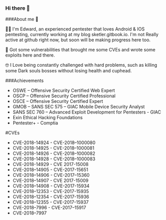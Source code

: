 ### Hi there 👋

###About me :thinking:	

:man_technologist:	I'm Edward, an experienced pentester that loves Android & IOS pentesting, currently working at my blog sketler.gitbook.io. I'm not Really active at github right now, but soon will be making progress here too.

:dart:	Got some vulnerabilities that brought me some CVEs and wrote some exploits here and there.

:nerd_face:	I Love being constantly challenged with hard problems, such as killing some Dark souls bosses without losing health and cuphead.

###Achievements

-	OSWE – Offensive Security Certified Web Expert
-	OSCP – Offensive Security Certified Professional
-	OSCE – Offensive Security Certified Expert
-	GMOB – SANS SEC 575 – GIAC Mobile Device Security Analyst
-	SANS SEC 760 – Advanced Exploit Development for Pentesters - GIAC
-	Exin Ethical Hacking Foundations
-	Pentester+ - Comptia

#CVEs

- CVE-2018-14924    - CVE-2018–1000080
- CVE-2018-14925    - CVE-2018–1000081
- CVE-2018-14926    - CVE-2018–1000082
- CVE-2018-14928    - CVE-2018–1000083
- CVE-2018-14929    - CVE 2017-15008
- CVE-2018–14905    - CVE-2017-15651
- CVE-2018–14906    - CVE-2017–15360
- CVE-2018–14907    - CVE 2017-15009
- CVE-2018–14908    - CVE-2017-15934
- CVE-2018–12353    - CVE-2017-15935
- CVE-2018–12354    - CVE-2017-15936
- CVE-2018–12355    - CVE-2017-15937
- CVE-2018–7996     - CVE-2017–15917
- CVE-2018–7997





